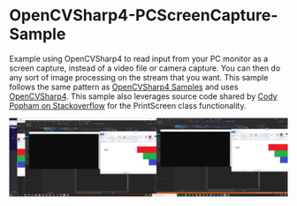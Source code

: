 # OpenCVSharp4-PCScreenCapture-Sample
Example using OpenCVSharp4 to read input from your PC monitor as a screen capture, instead of a video file or camera capture. You can then do any sort of image processing on the stream that you want. This sample follows the same pattern as [OpenCVSharp4 Samples](https://github.com/shimat/opencvsharp_samples/tree/6f36757252ac80310bcb39b9e607720317cc740c) and uses [OpenCVSharp4](https://github.com/shimat/opencvsharp). This sample also leverages source code shared by [Cody Popham on Stackoverflow](https://stackoverflow.com/questions/39760371/can-i-screenshot-or-printscreen-with-a-console-application-without-excess-refere) for the PrintScreen class functionality. 

![Example](https://raw.githubusercontent.com/TaylorTheDeveloper/OpenCVSharp4-PCScreenCapture-Sample/master/screenshots.png)
